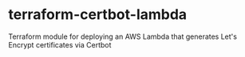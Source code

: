 # terraform-certbot-lambda
Terraform module for deploying an AWS Lambda that generates Let's Encrypt certificates via Certbot
